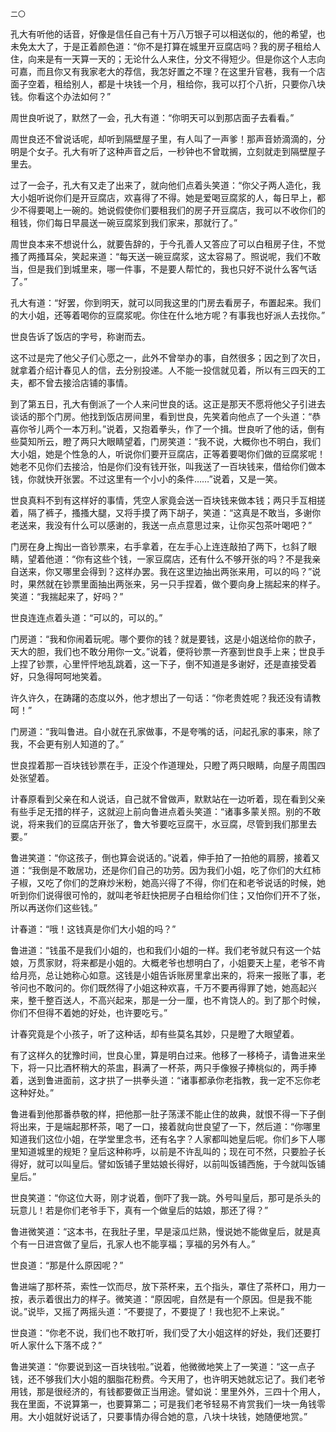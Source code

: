     二〇 

   孔大有听他的话音，好像是信任自己有十万八万银子可以相送似的，他的希望，也未免太大了，于是正着颜色道：“你不是打算在城里开豆腐店吗？我的房子租给人住，向来是有一天算一天的；无论什么人来住，分文不得短少。但是你这个人志向可嘉，而且你又有我家老大的荐信，我怎好置之不理？在这里升官巷，我有一个店面子空着，租给别人，都是十块钱一个月，租给你，我可以打个八折，只要你八块钱。你看这个办法如何？”

   周世良听说了，默然了一会，孔大有道：“你明天可以到那店面子去看看。”

   周世良还不曾说话呢，却听到隔壁屋子里，有人叫了一声爹！那声音娇滴滴的，分明是个女子。孔大有听了这种声音之后，一秒钟也不曾耽搁，立刻就走到隔壁屋子里去。

   过了一会子，孔大有又走了出来了，就向他们点着头笑道：“你父子两人造化，我大小姐听说你们是开豆腐店，欢喜得了不得。她是爱喝豆腐浆的人，每日早上，都少不得要喝上一碗的。她说假使你们要租我们的房子开豆腐店，我可以不收你们的租钱，你们每日早晨送一碗豆腐浆到我们家来，那就行了。”

   周世良本来不想说什么，就要告辞的，于今孔善人又答应了可以白租房子住，不觉搔了两搔耳朵，笑起来道：“每天送一碗豆腐浆，这太容易了。照说呢，我们不敢当，但是我们到城里来，哪一件事，不是要人帮忙的，我也只好不说什么客气话了。”

   孔大有道：“好罢，你到明天，就可以同我这里的门房去看房子，布置起来。我们的大小姐，还等着喝你的豆腐浆呢。你住在什么地方呢？有事我也好派人去找你。”

   世良告诉了饭店的字号，称谢而去。

   这不过是完了他父子们心愿之一，此外不曾举办的事，自然很多；因之到了次日，就拿着介绍计春见人的信，去分别投递。人不能一投信就见着，所以有三四天的工夫，都不曾去接洽店铺的事情。

   到了第五日，孔大有倒派了一个人来问世良的话。这正是那天不愿将他父子引进去谈话的那个门房。他找到饭店房间里，看到世良，先笑着向他点了一个头道：“恭喜你爷儿两个一本万利。”说着，又抱着拳头，作了一个揖。世良听了他的话，倒有些莫知所云，瞪了两只大眼睛望着，门房笑道：“我不说，大概你也不明白，我们大小姐，她是个性急的人，听说你们要开豆腐店，正等着要喝你们做的豆腐浆呢！她老不见你们去接洽，怕是你们没有钱开张，叫我送了一百块钱来，借给你们做本钱，你就快开张罢。不过这里有一个小小的条件……”说着，又是一笑。

   世良真料不到有这样好的事情，凭空人家竟会送一百块钱来做本钱；两只手互相搓着，隔了裤子，搔搔大腿，又将手摸了两下胡子，笑道：“这真是不敢当，多谢你老送来，我没有什么可以感谢的，我送一点点意思过来，让你买包茶叶喝吧？”

   门房在身上掏出一沓钞票来，右手拿着，在左手心上连连敲拍了两下，乜斜了眼睛，望着他道：“你有这些个钱，一家豆腐店，还有什么不够开张的吗？不是我亲自送来，你又哪里会得到？这样办罢。我在这里边抽出两张来用，可以的吗？”说时，果然就在钞票里面抽出两张来，另一只手捏着，做个要向身上揣起来的样子。笑道：“我揣起来了，好吗？”

   世良连连点着头道：“可以的，可以的。”

   门房道：“我和你闹着玩呢。哪个要你的钱？就是要钱，这是小姐送给你的款子，天大的胆，我们也不敢分用你一文。”说着，便将钞票一齐塞到世良手上来；世良手上捏了钞票，心里怦怦地乱跳着，这一下子，倒不知道是多谢好，还是直接受着好，只急得呵呵地笑着。

   许久许久，在踌躇的态度以外，他才想出了一句话：“你老贵姓呢？我还没有请教呵！”

   门房道：“我叫鲁进。自小就在孔家做事，不是夸嘴的话，问起孔家的事来，除了我，不会更有别人知道的了。”

   世良捏着那一百块钱钞票在手，正没个作道理处，只瞪了两只眼睛，向屋子周围四处张望着。

   计春原看到父亲在和人说话，自己就不曾做声，默默站在一边听着，现在看到父亲有些手足无措的样子，这就迎上前向鲁进点着头笑道：“诸事多蒙关照。别的不敢说，将来我们的豆腐店开张了，鲁大爷要吃豆腐干，水豆腐，尽管到我们那里去要。”

   鲁进笑道：“你这孩子，倒也算会说话的。”说着，伸手拍了一拍他的肩膀，接着又道：“我倒是不敢居功，还是你们自己的功劳。因为我们小姐，吃了你们的大红柿子椒，又吃了你们的芝麻炒米粉，她高兴得了不得，你们在和老爷说话的时候，她听到你们说得很可怜的，就叫老爷赶快把房子白租给你们住；又怕你们开不了张，所以再送你们这些钱。”

   计春道：“哦！这钱真是你们大小姐的吗？”

   鲁进道：“钱虽不是我们小姐的，也和我们小姐的一样。我们老爷就只有这一个姑娘，万贯家财，将来都是小姐的。大概老爷也想明白了，小姐要天上星，老爷不肯给月亮，总让她称心如意。这钱是小姐告诉账房里拿出来的，将来一报账了事，老爷问也不敢问的。你们既然得了小姐这种欢喜，千万不要再得罪了她，她高起兴来，整千整百送人，不高兴起来，那是一分一厘，也不肯饶人的。到了那个时候，你们不但得不着她的好处，也许要吃亏。”

   计春究竟是个小孩子，听了这种话，却有些莫名其妙，只是瞪了大眼望着。

   有了这样久的犹豫时间，世良心里，算是明白过来。他移了一移椅子，请鲁进来坐下，将一只比酒杯稍大的茶盅，斟满了一杯茶，两只手像猴子捧桃似的，两手捧着，送到鲁进面前，这才拱了一拱拳头道：“诸事都承你老指教，我一定不忘你老这种好处。”

   鲁进看到他那番恭敬的样，把他那一肚子荡漾不能止住的故典，就恨不得一下子倒将出来，于是端起那杯茶，喝了一口，接着就向世良望了一下，然后道：“你哪里知道我们这位小姐，在学堂里念书，还有名字？人家都叫她皇后呢。你们乡下人哪里知道城里的规矩？皇后这种称呼，以前是不许乱叫的；现在可不然，只要脸子长得好，就可以叫皇后。譬如饭铺子里姑娘长得好，以前叫饭铺西施，于今就叫饭铺皇后。”

   世良笑道：“你这位大哥，刚才说着，倒吓了我一跳。外号叫皇后，那可是杀头的玩意儿！若是你们老爷手下，真有一个做皇后的姑娘，那还了得？”

   鲁进微笑道：“这本书，在我肚子里，早是滚瓜烂熟，慢说她不能做皇后，就是真个有一日进宫做了皇后，孔家人也不能享福；享福的另外有人。”

   世良道：“那是什么原因呢？”

   鲁进端了那杯茶，索性一饮而尽，放下茶杯来，五个指头，罩住了茶杯口，用力一按，表示着很出力的样子。微笑道：“原因呢，自然是有一个原因。但是我不能说。”说毕，又摇了两摇头道：“不要提了，不要提了！我也犯不上来说。”

   世良道：“你老不说，我们也不敢打听，我们受了大小姐这样的好处，我们还要打听人家什么下落不成？”

   鲁进笑道：“你要说到这一百块钱啦。”说着，他微微地笑上了一笑道：“这一点子钱，还不够我们大小姐的胭脂花粉费。今天用了，也许明天她就忘记了。我们老爷用钱，那是很经济的，有钱都要做正当用途。譬如说：里里外外，三四十个用人，我在里面，不说算第一，也要算第二；可是我们老爷轻易不肯赏我们一块一角钱零用。大小姐就好说话了，只要事情办得合她的意，八块十块钱，她随便地赏。”

